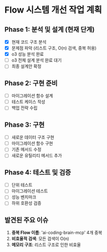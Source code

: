# Flow 시스템 개선 작업 계획

## Phase 1: 분석 및 설계 (현재 단계)
- [x] 현재 코드 구조 분석
- [x] 문제점 파악 (리스트 구조, O(n) 검색, 중복 허용)
- [x] o3 성능 분석 완료
- [ ] o3 전체 설계 분석 완료 대기
- [ ] 최종 설계안 확정

## Phase 2: 구현 준비
- [ ] 마이그레이션 함수 설계
- [ ] 테스트 케이스 작성
- [ ] 백업 전략 수립

## Phase 3: 구현
- [ ] 새로운 데이터 구조 구현
- [ ] 마이그레이션 함수 구현
- [ ] 기존 메서드 수정
- [ ] 새로운 유틸리티 메서드 추가

## Phase 4: 테스트 및 검증
- [ ] 단위 테스트
- [ ] 마이그레이션 테스트
- [ ] 성능 벤치마크
- [ ] 하위 호환성 검증

## 발견된 주요 이슈
1. **중복 Flow 이름**: 'ai-coding-brain-mcp' 4개 중복
2. **비효율적 검색**: 모든 검색이 O(n)
3. **메모리 구조**: 리스트 구조로 인한 비효율
